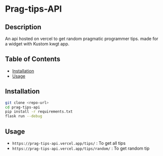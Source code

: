 # Prag-tips-API

## Description

An api hosted on vercel to get random pragmatic programmer tips.
made for a widget with Kustom kwgt app.

## Table of Contents

- [Installation](#installation)
- [Usage](#usage)

## Installation

```bash
git clone <repo-url>
cd prag-tips-api
pip install -r requirements.txt
flask run --debug
```

## Usage

- `https://prag-tips-api.vercel.app/tips/` : To get all tips
- `https://prag-tips-api.vercel.app/tips/random/` : To get random tip